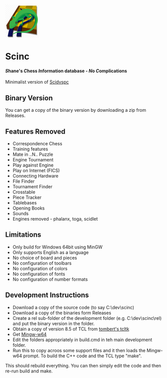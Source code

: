 ![alt text](https://github.com/pbbwfc/Scinc/blob/master/icons/scinc50.png "Scinc Icon")
# Scinc
#### *S*hane's *C*hess *I*nformation database - *N*o *C*omplications

Minimalist version of [Scidvspc](http://scidvspc.sourceforge.net/ "Scidvspc")

## Binary Version

You can get a copy of the binary version by downloading a zip from Releases.

## Features Removed

* Correspondence Chess
* Training features
* Mate in ..N.. Puzzle
* Engine Tournament
* Play against Engine
* Play on Internet (FICS)
* Connecting Hardware
* File Finder
* Tournament Finder
* Crosstable
* Piece Tracker
* Tablebases
* Opening Books
* Sounds
* Engines removed - phalanx, toga, scidlet

## Limitations

* Only build for Windows 64bit using MinGW
* Only supports English as a language
* No choice of board and pieces
* No configuration of toolbars
* No configuration of colors
* No configuration of fonts
* No configuration of number formats

## Development Instructions

* Download a copy of the source code (to say C:\dev\scinc)
* Download a copy of the binaries form Releases
* Create a rel sub-folder of the development folder (e.g. C:\dev\scinc\rel) and put the binary version in the folder.
* Obtain a copy of version 8.5 of TCL from [tombert's tcltk](https://bitbucket.org/tombert/tcltk/downloads "tcl downloads")
* Get [Mingw-w64](https://mingw-w64.org/doku.php "Mingw-w64")
* Edit the folders appropriately in build.cmd in teh main development folder.
* Run this to copy acroos some support files and it then loads the Mingw-w64 prompt. To build the C++ code and the TCL type "make".

This should rebuild everything. You can then simply edit the code and then re-run build and make.